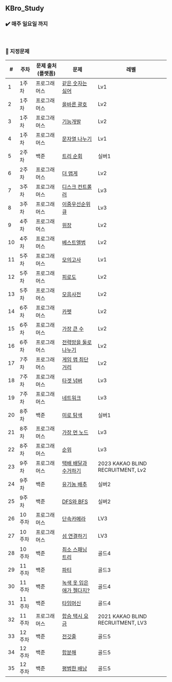 ## KBro_Study

### :heavy_check_mark: 매주 일요일 까지
</br>

### :pushpin: 지정문제

| # | 주차 | 문제 출처(플랫폼) |문제 | 레벨 |
|---|---|---|---|---|
| 1 | 1주차 | 프로그래머스 | [같은 숫자는 싫어](https://school.programmers.co.kr/learn/courses/30/lessons/12906) | Lv1 |
| 2 | 1주차 | 프로그래머스 | [올바른 괄호](https://school.programmers.co.kr/learn/courses/30/lessons/12909) | Lv2 | 
| 3 | 1주차 | 프로그래머스 | [기능개발](https://school.programmers.co.kr/learn/courses/30/lessons/42586) | Lv2 |
| 4 | 1주차 | 프로그래머스 | [문자열 나누기](https://school.programmers.co.kr/learn/courses/30/lessons/140108) | Lv1 |
| 5 | 2주차 | 백준 | [트리 순회](https://www.acmicpc.net/problem/1991) | 실버1 |
| 6 | 2주차 | 프로그래머스 | [더 맵게](https://school.programmers.co.kr/learn/courses/30/lessons/42626) | Lv2 |
| 7 | 3주차 | 프로그래머스 | [디스크 컨트롤러](https://school.programmers.co.kr/learn/courses/30/lessons/42627) | Lv3 |
| 8 | 3주차 | 프로그래머스 | [이중우선순위 큐](https://school.programmers.co.kr/learn/courses/30/lessons/42628) | Lv3 |
| 9 | 4주차 | 프로그래머스 | [위장](https://school.programmers.co.kr/learn/courses/30/lessons/42578) | Lv2 |
| 10 | 4주차 | 프로그래머스 | [베스트앨범](https://school.programmers.co.kr/learn/courses/30/lessons/42579) | Lv2 |
| 11 | 5주차 | 프로그래머스 | [모의고사](https://school.programmers.co.kr/learn/courses/30/lessons/42840) | Lv1 |
| 12 | 5주차 | 프로그래머스 | [피로도](https://school.programmers.co.kr/learn/courses/30/lessons/87946) | Lv2 |
| 13 | 5주차 | 프로그래머스 | [모음사전](https://school.programmers.co.kr/learn/courses/30/lessons/84512) | Lv2 |
| 14 | 6주차 | 프로그래머스 | [카펫](https://school.programmers.co.kr/learn/courses/30/lessons/42842) | Lv2 |
| 15 | 6주차 | 프로그래머스 | [가장 큰 수](https://school.programmers.co.kr/learn/courses/30/lessons/42746) | Lv2 |
| 16 | 6주차 | 프로그래머스 | [전력망을 둘로 나누기](https://school.programmers.co.kr/learn/courses/30/lessons/86971) | Lv2 |
| 17 | 7주차 | 프로그래머스 | [게임 맵 최단거리](https://school.programmers.co.kr/learn/courses/30/lessons/1844) | Lv2 |
| 18 | 7주차 | 프로그래머스 | [타겟 넘버](https://school.programmers.co.kr/learn/courses/30/lessons/43165) | Lv3 |
| 19 | 7주차 | 프로그래머스 | [네트워크](https://school.programmers.co.kr/learn/courses/30/lessons/43162) | Lv3 |
| 20 | 8주차 | 백준 | [미로 탐색](https://www.acmicpc.net/problem/2178) | 실버1 |
| 21 | 8주차 | 프로그래머스 | [가장 먼 노드](https://school.programmers.co.kr/learn/courses/30/lessons/49189) | Lv3 |
| 22 | 8주차 | 프로그래머스 | [순위](https://school.programmers.co.kr/learn/courses/30/lessons/49191) | Lv3 |
| 23 | 9주차 | 프로그래머스 | [택배 배달과 수거하기](https://school.programmers.co.kr/learn/courses/30/lessons/150369) | 2023 KAKAO BLIND RECRUITMENT, Lv2 |
| 24 | 9주차 | 백준 | [유기농 배추](https://www.acmicpc.net/problem/1012) | 실버2 |
| 25 | 9주차 | 백준 | [DFS와 BFS](https://www.acmicpc.net/problem/1260) | 실버2 |
| 26 | 10주차 | 프로그래머스 | [단속카메라](https://school.programmers.co.kr/learn/courses/30/lessons/42884) | LV3 |
| 27 | 10주차 | 프로그래머스 | [섬 연결하기](https://school.programmers.co.kr/learn/courses/30/lessons/42861) | LV3 |
| 28 | 10주차 | 백준 | [최소 스패닝 트리](https://www.acmicpc.net/problem/1197) | 골드4 |
| 29 | 11주차 | 백준 | [파티](https://www.acmicpc.net/problem/1238) | 골드3 |
| 30 | 11주차 | 백준 | [녹색 옷 입은 애가 젤다지?](https://www.acmicpc.net/problem/4485) | 골드4 |
| 31 | 11주차 | 백준 | [타임머신](https://www.acmicpc.net/problem/11657) | 골드4 |
| 32 | 11주차 | 프로그래머스 | [합승 택시 요금](https://school.programmers.co.kr/learn/courses/30/lessons/72413) | 2021 KAKAO BLIND RECRUITMENT, LV3 |
| 33 | 12주차 | 백준 | [전깃줄](https://www.acmicpc.net/problem/2565) | 골드5 |
| 34 | 12주차 | 백준 | [합분해](https://www.acmicpc.net/problem/2225) | 골드5 |
| 35 | 12주차 | 백준 | [평범한 배낭](https://www.acmicpc.net/problem/12865) | 골드5 |
